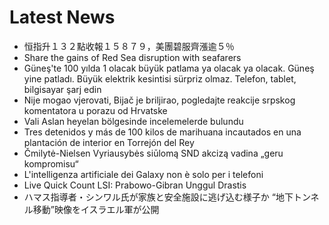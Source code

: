 # Latest News
-  恒指升１３２點收報１５８７９，美團碧服齊漲逾５％
-  Share the gains of Red Sea disruption with seafarers
-  Güneş'te 100 yılda 1 olacak büyük patlama ya olacak ya olacak. Güneş yine patladı. Büyük elektrik kesintisi sürpriz olmaz. Telefon, tablet, bilgisayar şarj edin
-  Nije mogao vjerovati, Bijač je briljirao, pogledajte reakcije srpskog komentatora u porazu od Hrvatske
-  Vali Aslan heyelan bölgesinde incelemelerde bulundu
-  Tres detenidos y más de 100 kilos de marihuana incautados en una plantación de interior en Torrejón del Rey
-  Čmilytė-Nielsen Vyriausybės siūlomą SND akcizą vadina „geru kompromisu“
-  L'intelligenza artificiale dei Galaxy non è solo per i telefoni
-  Live Quick Count LSI: Prabowo-Gibran Unggul Drastis
-  ハマス指導者・シンワル氏が家族と安全施設に逃げ込む様子か “地下トンネル移動”映像をイスラエル軍が公開
